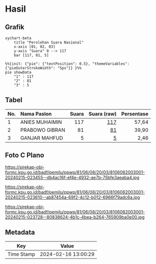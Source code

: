 # Hasil

## Grafik

```mermaid
xychart-beta
    title "Perolehan Suara Nasional"
    x-axis [01, 02, 03]
    y-axis "Suara" 0 --> 117
    bar [117, 81, 5]
```

```mermaid
%%{init: {"pie": {"textPosition": 0.5}, "themeVariables": {"pieOuterStrokeWidth": "5px"}} }%%
pie showData
    "1" : 117
    "2" : 81
    "3" : 5
```

## Tabel

| No. | Nama Paslon    | Suara | Suara (raw) | Persentase |
|:--- |:-------------- | -----:| -----------:| ----------:|
| 1   | ANIES MUHAIMIN | 117   | [117][p-1]  | 57,64      |
| 2   | PRABOWO GIBRAN | 81    | [81][p-2]   | 39,90      |
| 3   | GANJAR MAHFUD  | 5     | [5][p-3]    | 2,46       |


[p-1]: https://github.com/gigit-pemilu/pemilu-2024/blob/main/pilpres/hitung-suara/sub/81-maluku/sub/06-seram-bagian-barat/sub/08-huamual/sub/2003-luhu/sub/001-tps/sub/paslon-1.txt
[p-2]: https://github.com/gigit-pemilu/pemilu-2024/blob/main/pilpres/hitung-suara/sub/81-maluku/sub/06-seram-bagian-barat/sub/08-huamual/sub/2003-luhu/sub/001-tps/sub/paslon-2.txt
[p-3]: https://github.com/gigit-pemilu/pemilu-2024/blob/main/pilpres/hitung-suara/sub/81-maluku/sub/06-seram-bagian-barat/sub/08-huamual/sub/2003-luhu/sub/001-tps/sub/paslon-3.txt

## Foto C Plano

https://sirekap-obj-formc.kpu.go.id/badf/pemilu/ppwp/81/06/08/20/03/8106082003001-20240215-023455--db4ac16f-ef4e-4932-ae7b-75bfe3aeaba4.jpg

https://sirekap-obj-formc.kpu.go.id/badf/pemilu/ppwp/81/06/08/20/03/8106082003001-20240215-023610--ab87454a-69f2-4c12-b012-6966f79adc6a.jpg

https://sirekap-obj-formc.kpu.go.id/badf/pemilu/ppwp/81/06/08/20/03/8106082003001-20240215-023728--80838624-4b1c-4bea-b264-765909ba0e00.jpg


## Metadata

| Key        | Value               |
| ---------- | ------------------- |
| Time Stamp | 2024-02-16 13:00:29 |



